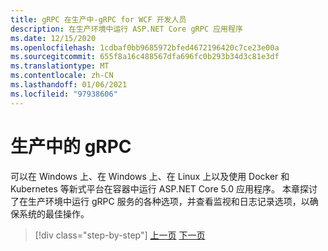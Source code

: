 ```yaml
---
title: gRPC 在生产中-gRPC for WCF 开发人员
description: 在生产环境中运行 ASP.NET Core gRPC 应用程序
ms.date: 12/15/2020
ms.openlocfilehash: 1cdbaf0bb9685972bfed4672196420c7ce23e00a
ms.sourcegitcommit: 655f8a16c488567dfa696fc0b293b34d3c81e3df
ms.translationtype: MT
ms.contentlocale: zh-CN
ms.lasthandoff: 01/06/2021
ms.locfileid: "97938606"
---
```

# <a name="grpc-in-production"></a>生产中的 gRPC

可以在 Windows 上、在 Windows 上、在 Linux 上以及使用 Docker 和 Kubernetes 等新式平台在容器中运行 ASP.NET Core 5.0 应用程序。 本章探讨了在生产环境中运行 gRPC 服务的各种选项，并查看监视和日志记录选项，以确保系统的最佳操作。

>[!div class="step-by-step"]
>[上一页](encryption.md)
>[下一页](self-hosted.md)
